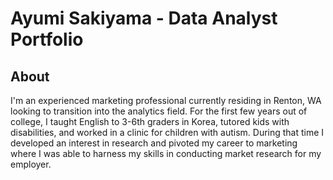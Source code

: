 # Ayumi Sakiyama - Data Analyst Portfolio

## About

I'm an experienced marketing professional currently residing in Renton, WA looking to transition into the analytics field. For the first few years out of college, I taught English to 3-6th graders in Korea, tutored kids with disabilities, and worked in a clinic for children with autism. During that time I developed an interest in research and pivoted my career to marketing where I was able to harness my skills in conducting market research for my employer. 


<!--
**yumisaki/yumisaki** is a ✨ _special_ ✨ repository because its `README.md` (this file) appears on your GitHub profile.

Here are some ideas to get you started:

- 🔭 I’m currently working on ...
- 🌱 I’m currently learning ...
- 👯 I’m looking to collaborate on ...
- 🤔 I’m looking for help with ...
- 💬 Ask me about ...
- 📫 How to reach me: ...
- 😄 Pronouns: ...
- ⚡ Fun fact: ...
-->
